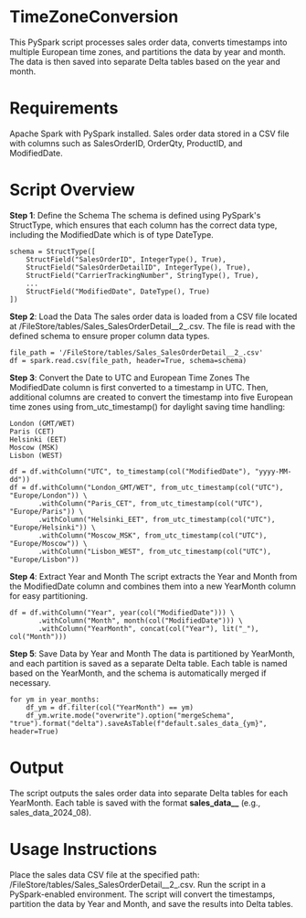 # TimeZoneConversion
This PySpark script processes sales order data, converts timestamps into multiple European time zones, and partitions the data by year and month. The data is then saved into separate Delta tables based on the year and month.

# Requirements
Apache Spark with PySpark installed.
Sales order data stored in a CSV file with columns such as SalesOrderID, OrderQty, ProductID, and ModifiedDate.

# Script Overview

**Step 1**: Define the Schema
The schema is defined using PySpark's StructType, which ensures that each column has the correct data type, including the ModifiedDate which is of type DateType.
    
    schema = StructType([
        StructField("SalesOrderID", IntegerType(), True),
        StructField("SalesOrderDetailID", IntegerType(), True),
        StructField("CarrierTrackingNumber", StringType(), True),
        ...
        StructField("ModifiedDate", DateType(), True)
    ])

**Step 2**: Load the Data
The sales order data is loaded from a CSV file located at /FileStore/tables/Sales_SalesOrderDetail__2_.csv. The file is read with the defined schema to ensure proper column data types.

    file_path = '/FileStore/tables/Sales_SalesOrderDetail__2_.csv'
    df = spark.read.csv(file_path, header=True, schema=schema)

**Step 3**: Convert the Date to UTC and European Time Zones
The ModifiedDate column is first converted to a timestamp in UTC. Then, additional columns are created to convert the timestamp into five European time zones using from_utc_timestamp() for daylight saving time handling:

    London (GMT/WET)
    Paris (CET)
    Helsinki (EET)
    Moscow (MSK)
    Lisbon (WEST)

    df = df.withColumn("UTC", to_timestamp(col("ModifiedDate"), "yyyy-MM-dd"))
    df = df.withColumn("London_GMT/WET", from_utc_timestamp(col("UTC"), "Europe/London")) \
           .withColumn("Paris_CET", from_utc_timestamp(col("UTC"), "Europe/Paris")) \
           .withColumn("Helsinki_EET", from_utc_timestamp(col("UTC"), "Europe/Helsinki")) \
           .withColumn("Moscow_MSK", from_utc_timestamp(col("UTC"), "Europe/Moscow")) \
           .withColumn("Lisbon_WEST", from_utc_timestamp(col("UTC"), "Europe/Lisbon"))

**Step 4**: Extract Year and Month
The script extracts the Year and Month from the ModifiedDate column and combines them into a new YearMonth column for easy partitioning.

    df = df.withColumn("Year", year(col("ModifiedDate"))) \
           .withColumn("Month", month(col("ModifiedDate"))) \
           .withColumn("YearMonth", concat(col("Year"), lit("_"), col("Month")))
**Step 5**: Save Data by Year and Month
The data is partitioned by YearMonth, and each partition is saved as a separate Delta table. Each table is named based on the YearMonth, and the schema is automatically merged if necessary.

    for ym in year_months:
        df_ym = df.filter(col("YearMonth") == ym)
        df_ym.write.mode("overwrite").option("mergeSchema", "true").format("delta").saveAsTable(f"default.sales_data_{ym}", header=True)

# Output
The script outputs the sales order data into separate Delta tables for each YearMonth. Each table is saved with the format **sales_data_<Year>_<Month>** (e.g., sales_data_2024_08).

# Usage Instructions
Place the sales data CSV file at the specified path: /FileStore/tables/Sales_SalesOrderDetail__2_.csv.
Run the script in a PySpark-enabled environment.
The script will convert the timestamps, partition the data by Year and Month, and save the results into Delta tables.
